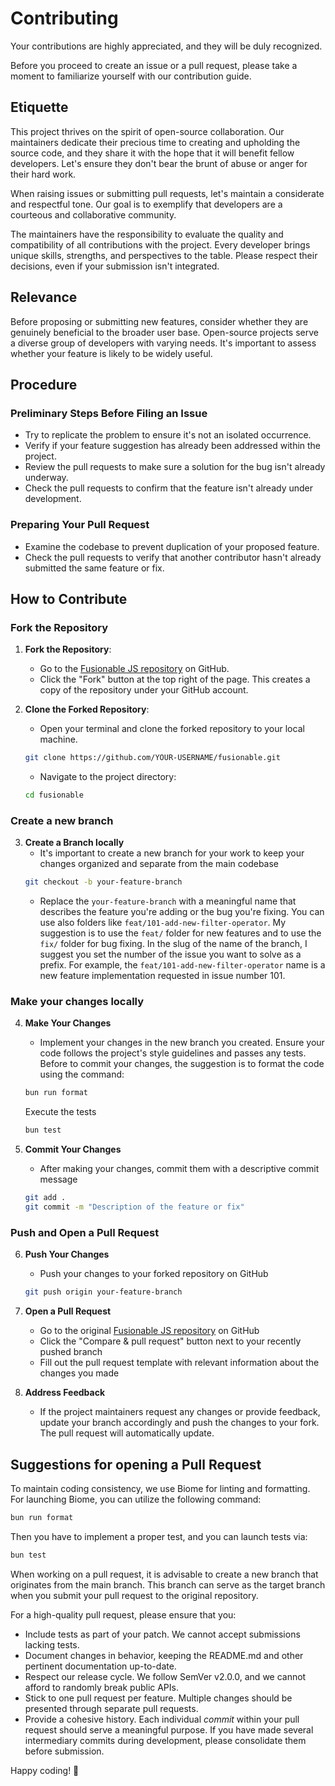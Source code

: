 # Contributing

Your contributions are highly appreciated, and they will be duly recognized.

Before you proceed to create an issue or a pull request, please take a moment to familiarize yourself with our contribution guide.

## Etiquette

This project thrives on the spirit of open-source collaboration. Our maintainers dedicate their precious time to creating and upholding the source code, and they share it with the hope that it will benefit fellow developers. Let's ensure they don't bear the brunt of abuse or anger for their hard work.

When raising issues or submitting pull requests, let's maintain a considerate and respectful tone. Our goal is to exemplify that developers are a courteous and collaborative community.

The maintainers have the responsibility to evaluate the quality and compatibility of all contributions with the project. Every developer brings unique skills, strengths, and perspectives to the table. Please respect their decisions, even if your submission isn't integrated.

## Relevance

Before proposing or submitting new features, consider whether they are genuinely beneficial to the broader user base. Open-source projects serve a diverse group of developers with varying needs. It's important to assess whether your feature is likely to be widely useful.

## Procedure

### Preliminary Steps Before Filing an Issue

- Try to replicate the problem to ensure it's not an isolated occurrence.
- Verify if your feature suggestion has already been addressed within the project.
- Review the pull requests to make sure a solution for the bug isn't already underway.
- Check the pull requests to confirm that the feature isn't already under development.

### Preparing Your Pull Request

- Examine the codebase to prevent duplication of your proposed feature.
- Check the pull requests to verify that another contributor hasn't already submitted the same feature or fix.

## How to Contribute

### Fork the Repository

1. **Fork the Repository**:
   - Go to the [Fusionable JS repository](https://github.com/Hi-Folks/fusionable) on GitHub.
   - Click the "Fork" button at the top right of the page. This creates a copy of the repository under your GitHub account.

2. **Clone the Forked Repository**:
   - Open your terminal and clone the forked repository to your local machine.
   ```sh
   git clone https://github.com/YOUR-USERNAME/fusionable.git
   ```
   - Navigate to the project directory:
   ```sh
   cd fusionable
   ```

### Create a new branch

3. **Create a Branch locally**
   - It's important to create a new branch for your work to keep your changes organized and separate from the main codebase
   ```sh
   git checkout -b your-feature-branch
   ```
   - Replace the `your-feature-branch` with a meaningful name that describes the feature you're adding or the bug you're fixing. You can use also folders like `feat/101-add-new-filter-operator`. My suggestion is to use the `feat/` folder for new features and to use the `fix/` folder for bug fixing. In the slug of the name of the branch, I suggest you set the number of the issue you want to solve as a prefix. For example, the `feat/101-add-new-filter-operator` name is a new feature implementation requested in issue number 101.

### Make your changes locally

4. **Make Your Changes**
   - Implement your changes in the new branch you created. Ensure your code follows the project's style guidelines and passes any tests.
   Before to commit your changes, the suggestion is to format the code using the command:
   ```sh
   bun run format
   ```
   Execute the tests
   ```sh
   bun test
   ```

5. **Commit Your Changes**
   - After making your changes, commit them with a descriptive commit message
   ```sh
   git add .
   git commit -m "Description of the feature or fix"
   ```
### Push and Open a Pull Request

6. **Push Your Changes**
   - Push your changes to your forked repository on GitHub
   ```sh
   git push origin your-feature-branch
   ```

7. **Open a Pull Request**
   - Go to the original [Fusionable JS repository](https://github.com/Hi-Folks/fusionable) on GitHub
   - Click the "Compare & pull request" button next to your recently pushed branch
   - Fill out the pull request template with relevant information about the changes you made

8. **Address Feedback**
   - If the project maintainers request any changes or provide feedback, update your branch accordingly and push the changes to your fork. The pull request will automatically update.


## Suggestions for opening a Pull Request

To maintain coding consistency, we use Biome for linting and formatting.
For launching Biome, you can utilize the following command:

```bash
bun run format
```

Then you have to implement a proper test, and you can launch tests via:

```bash
bun test
```

When working on a pull request, it is advisable to create a new branch that originates from the main branch. This branch can serve as the target branch when you submit your pull request to the original repository.

For a high-quality pull request, please ensure that you:

- Include tests as part of your patch. We cannot accept submissions lacking tests.
- Document changes in behavior, keeping the README.md and other pertinent documentation up-to-date.
- Respect our release cycle. We follow SemVer v2.0.0, and we cannot afford to randomly break public APIs.
- Stick to one pull request per feature. Multiple changes should be presented through separate pull requests.
- Provide a cohesive history. Each individual *commit* within your pull request should serve a meaningful purpose. If you have made several intermediary commits during development, please consolidate them before submission.

Happy coding! 🚀
